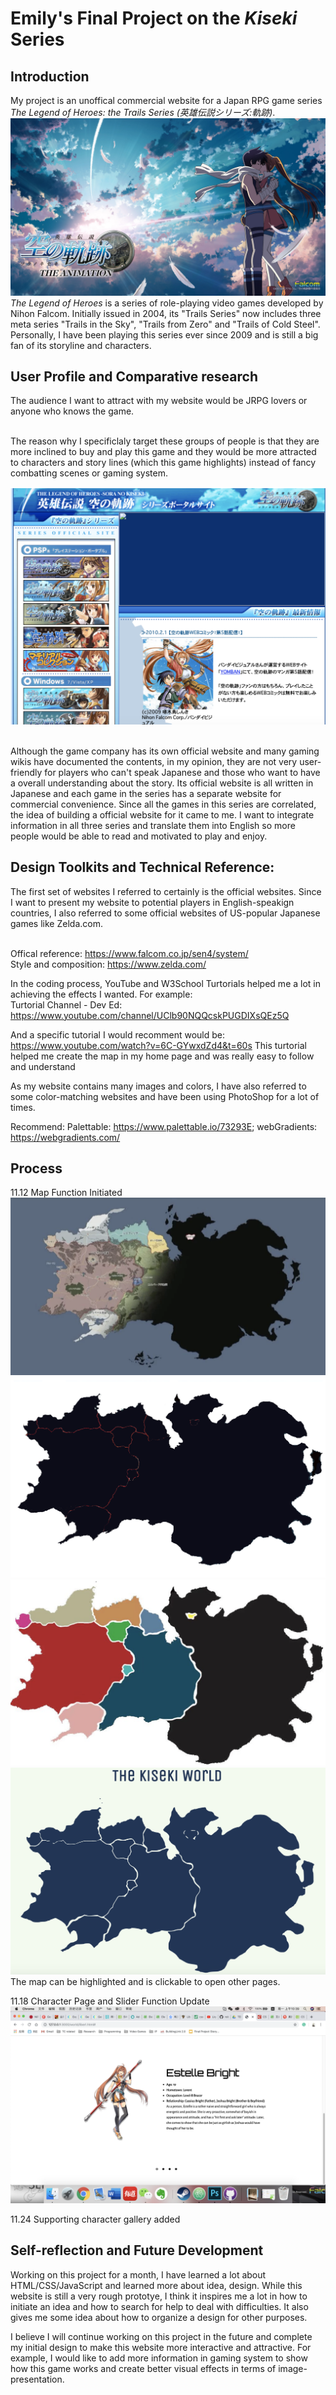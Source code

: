 # Emily's Final Project on the <em>Kiseki</em> Series

## Introduction
My project is an unoffical commercial website for a Japan RPG game series <em>The Legend of Heroes: the Trails Series (英雄伝説シリーズ:軌跡)</em>.
<img src="./images/liberl/4.jpg" alt="sora">
<em>The Legend of Heroes</em> is a series of role-playing video games developed by Nihon Falcom. Initially issued in 2004, its "Trails Series" now includes three meta series "Trails in the Sky", "Trails from Zero" and "Trails of Cold Steel". Personally, I have been playing this series ever since 2009 and is still a big fan of its storyline and characters.

## User Profile and Comparative research
The audience I want to attract with my website would be JRPG lovers or anyone who knows the game.

<br>The reason why I specificlaly target these groups of people is that they are more inclined to buy and play this game and they would be more attracted to characters and story lines (which this game highlights) instead of fancy combatting scenes or gaming system.

<img src="/screenshot/sora.png" alt="sora"/>

<br>Although the game company has its own official website and many gaming wikis have documented the contents, in my opinion, they are not very user-friendly for players who can't speak Japanese and those who want to have a overall understanding about the story. Its official website is all written in Japanese and each game in the series has a separate website for commercial convenience.
Since all the games in this series are correlated, the idea of building a official website for it came to me. I want to integrate information in all three series and translate them into English so more people would be able to read and motivated to play and enjoy.


## Design Toolkits and Technical Reference:
The first set of websites I referred to certainly is the official websites. Since I want to present my website to potential players in English-speakign countries, I also referred to some official websites of US-popular Japanese games like Zelda.com.

<br> Offical reference: https://www.falcom.co.jp/sen4/system/
<br> Style and composition: https://www.zelda.com/

In the coding process, YouTube and W3School Turtorials helped me a lot in achieving the effects I wanted. For example:
<br> Turtorial Channel - Dev Ed: https://www.youtube.com/channel/UClb90NQQcskPUGDIXsQEz5Q

And a specific tutorial I would recomment would be:
https://www.youtube.com/watch?v=6C-GYwxdZd4&t=60s
This turtorial helped me create the map in my home page and was really easy to follow and understand

As my website contains many images and colors, I have also referred to some color-matching websites and have been using PhotoShop for a lot of times.

Recommend:
Palettable: https://www.palettable.io/73293E;
webGradients: https://webgradients.com/


## Process

11.12 Map Function Initiated
<img src="/screenshot/map0.png" alt="map0"/>
<img src="/screenshot/map1.png" alt="map1"/>
<img src="/screenshot/map2.png" alt="map2"/>
<img src="/screenshot/map.png" alt="map"/>
The map can be highlighted and is clickable to open other pages.

11.18 Character Page and Slider Function Update
<img src="/screenshot/character.png" alt="character slider"/>

11.24 Supporting character gallery added

## Self-reflection and Future Development

Working on this project for a month, I have learned a lot about HTML/CSS/JavaScript and learned more about idea, design. While this website is still a very rough prototye, I think it inspires me a lot in how to initiate an idea and how to search for help to deal with difficulties. It also gives me some idea about how to organize a design for other purposes.

I believe I will continue working on this project in the future and complete my initial design to make this website more interactive and attractive. For example, I would like to add more information in gaming system to show how this game works and create better visual effects in terms of image-presentation.
